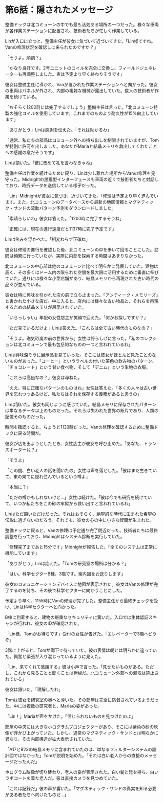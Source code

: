 # 第6話：隠されたメッセージ

整備ドックは北コミューンの中でも最も活気ある場所の一つだった。様々な車両が各作業ステーションに配置され、技術者たちが忙しく作業している。

Linが入口に立つと、整備主任が彼女に気づいて近づいてきた。「Lin様ですね。Vanの修理状況を確認しに来られたのですか？」

「そうよ。順調？」

「かなり良好です。2号ユニットのコイルを完全に交換し、フィールドジェネレーターも再調整しました。実は予定より早く終わりそうです」

彼女は整備主任に導かれ、Vanが置かれた作業ステーションへと向かった。彼女の車両はパネルが外され、内部の複雑な機械が露出していた。数人の技術者が作業を続けている。

「おそらく1200時には完了するでしょう」整備主任は言った。「北コミューン特製の強化コイルを使用しています。これまでのものより耐久性が15%向上しています」

「ありがとう」Linは感謝を伝えた。「それは助かるわ」

「通常、私たちの部品はコミューン外への持ち出しを制限されていますが、Tomが特別に許可を出しました。あなたがMariaと結晶メモリを救出してくれたことへの感謝の意だそうです」

Linは頷いた。「彼に改めて礼を言わなきゃね」

整備主任は作業を続けるために戻り、Linは少し離れた場所からVanの修理を見守った。Midnightの黒猫型インターフェースも車両の近くで技術者たちと対話しており、時折データを送信している様子だった。

「Lin」Midnightが彼女に気づき、近づいてきた。「修理は予定より早く進んでいます。また、北コミューンのデータベースから最新の地図情報とマグネティック・サンドの流動パターン予測をダウンロードしました」

「素晴らしいわ」彼女は答えた。「1200時に完了するそうね」

「正確には、現在の進行速度だと1137時に完了予定です」

Linは笑みを浮かべた。「相変わらず正確ね」

彼女は修理の進行を確認した後、北コミューンの中を歩いて回ることにした。訪問は頻繁に行っていたが、実際に内部を探索する時間はあまりなかった。

北コミューンの中心部は他のコミューンと比べて明らかに発展していた。建物は高く、その多くはドーム内の限られた空間を最大限に活用するために垂直に伸びていた。通りには様々な小型店舗があり、結晶メモリから再現された古い時代の品々が並んでいる。

彼女は特に興味を引かれた店の前で立ち止まった。「アンティーク・メモリーズ」と書かれた小さな店だ。中に入ると、店内には様々な古い物品と、それらを再現するための結晶メモリが展示されていた。

「いらっしゃい」年配の女性店主が笑顔で迎えた。「何かお探しですか？」

「ただ見ているだけよ」Linは答えた。「これらは全て古い時代のものなの？」

「そうよ。磁気砂嵐の前の世界から」女性は誇らしげに言った。「私のコレクションは北コミューンで最も包括的なものの一つと言われているわ」

Linは興味深そうに展示品を見ていった。そこには彼女がほとんど見たことのないものがあった。「コーヒー」というラベルの付いた茶色の飲み物のパターン、「チョコレート」という甘い食べ物、そして「デニム」という生地の衣服。

「これらは高価なの？」彼女は尋ねた。

「ええ、特に正確なパターンのものはね」女性は答えた。「多くの人々は古い世界を忘れつつあるけど、私たちはそれを保存する義務があると思うの」

Linは頷いた。彼女も同じように感じていた。結晶メモリに保存されたパターンは単なるデータ以上のものだった。それらは失われた世界の断片であり、人類の記憶そのものだった。

時間を確認すると、ちょうど1130時だった。Vanの修理を確認するために整備ドックに戻る時間だ。

彼女が店を出ようとしたとき、女性店主が彼女を呼び止めた。「あなた、トランスポーターね？」

「そうよ」

「この間、白い老人の話を聞いたの」女性は声を落とした。「彼はまだ生きていて、東の果てに隠れ住んでいるという噂よ」

「本当に？」

「ただの噂かもしれないけど...」女性は続けた。「彼は今でも研究を続けていて、いつか私たちをこの砂の牢獄から救い出すと言われているわ」

Linはただ頷いただけだった。それはおそらく、絶望的な時代に生まれた希望の伝説に過ぎないのだろう。それでも、彼女の心の中に小さな疑問が生まれた。

整備ドックに戻ると、Vanの修理は予定通り完了間近だった。技術者たちは最終調整を行っており、Midnightはシステム診断を実行していた。

「修理完了まであと15分です」Midnightが報告した。「全てのシステムは正常に機能しています」

「ありがとう」Linは応えた。「Tomの研究室の場所は分かる？」

「はい。科学セクターB棟、3階です。案内図をお送りします」

彼女のコミュニケーションデバイスに地図が表示された。彼女はVanの修理が完了するのを待ち、その後で科学セクターに向かうことにした。

予定より早く、1155時にVanの修理が完了した。整備主任から最終チェックを受け、Linは科学セクターへと向かった。

B棟に到着すると、建物の厳重なセキュリティに驚いた。入口では生体認証スキャンが行われ、彼女のIDが確認された。

「Lin様、Tomがお待ちです」受付の女性が告げた。「エレベーターで3階へどうぞ」

3階に上がると、Tomが廊下で待っていた。彼の表情は朝とは明らかに違っていた。興奮と緊張が入り混じっているように見えた。

「Lin、来てくれて感謝する」彼は小声で言った。「見せたいものがある。ただし、これから見ることと聞くことは極秘だ。北コミューン外部への漏洩は禁止されている」

彼女は頷いた。「理解したわ」

Tomは彼女を研究室の奥へと導いた。その部屋は完全に防音されているようだった。中には複数の研究者と、Mariaの姿があった。

「Lin！」Mariaが声をかけた。「信じられないものを見つけたのよ」

部屋の中央には大きなホログラムプロジェクターがあり、そこには紫色の砂の映像が浮かび上がっていた。しかし、通常のマグネティック・サンドとは明らかに異なり、その内部構造が拡大表示されていた。

「A17とB23の結晶メモリに含まれていたのは、単なるフィルターシステムの設計図ではなかった」Tomが説明を始めた。「それは白い老人からの直接のメッセージだったんだ」

ホログラム映像が切り替わり、老人の姿が表示された。白い髪と髭を持ち、白いラボコートを着た老人だ。彼は直接カメラを見つめていた。

「これは記録だ」彼の声が響いた。「マグネティック・サンドの真実を知る必要がある者たちへ向けたものだ...」
